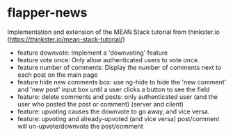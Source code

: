 # flapper-news
Implementation and extension of the MEAN Stack tutorial from thinkster.io (https://thinkster.io/mean-stack-tutorial/)

* feature downvote: Implement a 'downvoting' feature
* feature vote once: Only allow authenticated users to vote once.
* feature number of comments: Display the number of comments next to each post on the main page
* feature hide new comments box: use ng-hide to hide the 'new comment' and 'new post' input box until a user clicks a button to see the field
* feature: delete comments and posts: only authenticated user (and the user who posted the post or comment) (server and client)
* feature: upvoting causes the downvote to go away, and vice versa.
* feature: upvoting and already-upvoted (and vice versa) post/comment will un-upvote/downvote the post/comment
